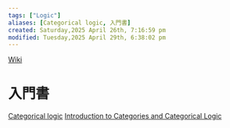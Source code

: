 ```yaml
---
tags: ["Logic"]
aliases: [Categorical logic, 入門書]
created: Saturday,2025 April 26th, 7:16:59 pm
modified: Tuesday,2025 April 29th, 6:38:02 pm
---
```


[Wiki](https://en.wikipedia.org/wiki/Categorical_logic)

# 入門書

[Categorical logic](https://www.cl.cam.ac.uk/~amp12/papers/catl/catl.pdf)
[Introduction to Categories and Categorical Logic](https://arxiv.org/abs/1102.1313)
